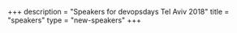 +++
description = "Speakers for devopsdays Tel Aviv 2018"
title = "speakers"
type = "new-speakers"
+++